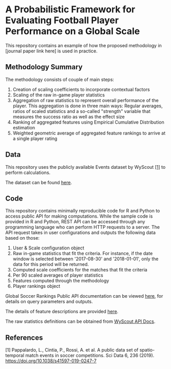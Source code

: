 # A Probabilistic Framework for Evaluating Football Player Performance on a Global Scale

This repository contains an example of how the proposed methodology in [journal paper link here] is used in practice.

## Methodology Summary

The methodology consists of couple of main steps:

1. Creation of scaling coefficients to incorporate contextual factors
2. Scaling of the raw in-game player statistics
3. Aggregation of raw statistics to represent overall performance of the player. This aggregation is done in three main ways: Regular averages, ratios of scaled statistics and a so-called "strength" variable that measures the success ratio as well as the effect size
4. Ranking of aggregated features using Empirical Cumulative Distribution estimation
5. Weighted geometric average of aggregated feature rankings to arrive at a single player rating

## Data

This repository uses the publicly available Events dataset by WyScout [[1]](#1) to perform calculations.

The dataset can be found [here](https://www.nature.com/articles/s41597-019-0247-7).

## Code

This repository contains minimally reproducible code for R and Python to access public API for making computations. While the sample code is provided in R and Python, REST API can be accessed through any programming language who can perform HTTP requests to a server. The API request takes in user configurations and outputs the following data based on those:

1. User & Scale configuration object
2. Raw in-game statistics that fit the criteria. For instance, if the date window is selected between '2017-08-30' and '2018-01-01', only the data for this period will be returned.
3. Computed scale coefficients for the matches that fit the criteria
4. Per 90 scaled averages of player statistics
5. Features computed through the methodology
6. Player rankings object

Global Soccer Rankings Public API documentation can be viewed [here](http://globalrankings.io/redoc), for details on query parameters and outputs.

<!-- Add the link to feature descriptions -->
The details of feature descriptions are provided [here](https://github.com/Aelvangunduz/globalplayerrankings/blob/main/docs/feature_descriptions.md). 

The raw statistics definitions can be obtained from [WyScout API Docs](https://apidocs.wyscout.com/#tag/Advanced-Stats/paths/~1players~1{wyId}~1matches~1{matchWyId}~1advancedstats/get).

## References
<a id="1">[1]</a> 
Pappalardo, L., Cintia, P., Rossi, A. et al. 
A public data set of spatio-temporal match events in soccer competitions. 
Sci Data 6, 236 (2019). 
https://doi.org/10.1038/s41597-019-0247-7